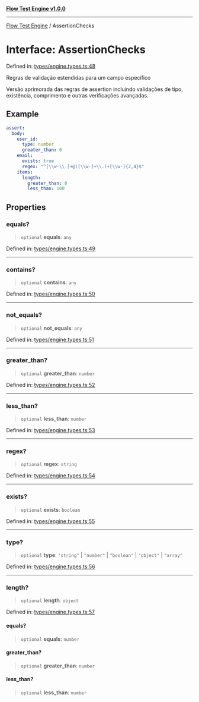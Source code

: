 [**Flow Test Engine v1.0.0**](../README.md)

***

[Flow Test Engine](../globals.md) / AssertionChecks

# Interface: AssertionChecks

Defined in: [types/engine.types.ts:48](https://github.com/marcuspmd/flow-test/blob/c1e02fa49ac7e6bc58b50e23ea92679f9f2bcadb/src/types/engine.types.ts#L48)

Regras de validação estendidas para um campo específico

Versão aprimorada das regras de assertion incluindo validações de tipo,
existência, comprimento e outras verificações avançadas.

## Example

```yaml
assert:
  body:
    user_id:
      type: number
      greater_than: 0
    email:
      exists: true
      regex: "^[\\w-\\.]+@([\\w-]+\\.)+[\\w-]{2,4}$"
    items:
      length:
        greater_than: 0
        less_than: 100
```

## Properties

### equals?

> `optional` **equals**: `any`

Defined in: [types/engine.types.ts:49](https://github.com/marcuspmd/flow-test/blob/c1e02fa49ac7e6bc58b50e23ea92679f9f2bcadb/src/types/engine.types.ts#L49)

***

### contains?

> `optional` **contains**: `any`

Defined in: [types/engine.types.ts:50](https://github.com/marcuspmd/flow-test/blob/c1e02fa49ac7e6bc58b50e23ea92679f9f2bcadb/src/types/engine.types.ts#L50)

***

### not\_equals?

> `optional` **not\_equals**: `any`

Defined in: [types/engine.types.ts:51](https://github.com/marcuspmd/flow-test/blob/c1e02fa49ac7e6bc58b50e23ea92679f9f2bcadb/src/types/engine.types.ts#L51)

***

### greater\_than?

> `optional` **greater\_than**: `number`

Defined in: [types/engine.types.ts:52](https://github.com/marcuspmd/flow-test/blob/c1e02fa49ac7e6bc58b50e23ea92679f9f2bcadb/src/types/engine.types.ts#L52)

***

### less\_than?

> `optional` **less\_than**: `number`

Defined in: [types/engine.types.ts:53](https://github.com/marcuspmd/flow-test/blob/c1e02fa49ac7e6bc58b50e23ea92679f9f2bcadb/src/types/engine.types.ts#L53)

***

### regex?

> `optional` **regex**: `string`

Defined in: [types/engine.types.ts:54](https://github.com/marcuspmd/flow-test/blob/c1e02fa49ac7e6bc58b50e23ea92679f9f2bcadb/src/types/engine.types.ts#L54)

***

### exists?

> `optional` **exists**: `boolean`

Defined in: [types/engine.types.ts:55](https://github.com/marcuspmd/flow-test/blob/c1e02fa49ac7e6bc58b50e23ea92679f9f2bcadb/src/types/engine.types.ts#L55)

***

### type?

> `optional` **type**: `"string"` \| `"number"` \| `"boolean"` \| `"object"` \| `"array"`

Defined in: [types/engine.types.ts:56](https://github.com/marcuspmd/flow-test/blob/c1e02fa49ac7e6bc58b50e23ea92679f9f2bcadb/src/types/engine.types.ts#L56)

***

### length?

> `optional` **length**: `object`

Defined in: [types/engine.types.ts:57](https://github.com/marcuspmd/flow-test/blob/c1e02fa49ac7e6bc58b50e23ea92679f9f2bcadb/src/types/engine.types.ts#L57)

#### equals?

> `optional` **equals**: `number`

#### greater\_than?

> `optional` **greater\_than**: `number`

#### less\_than?

> `optional` **less\_than**: `number`
